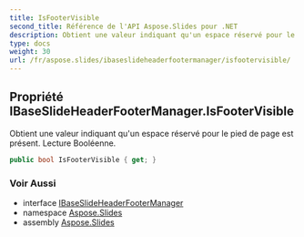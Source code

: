```yaml
---
title: IsFooterVisible
second_title: Référence de l'API Aspose.Slides pour .NET
description: Obtient une valeur indiquant qu'un espace réservé pour le pied de page est présent. Lecture Booléenne.
type: docs
weight: 30
url: /fr/aspose.slides/ibaseslideheaderfootermanager/isfootervisible/
---
```


## Propriété IBaseSlideHeaderFooterManager.IsFooterVisible

Obtient une valeur indiquant qu'un espace réservé pour le pied de page est présent. Lecture Booléenne.

```csharp
public bool IsFooterVisible { get; }
```

### Voir Aussi

* interface [IBaseSlideHeaderFooterManager](../../ibaseslideheaderfootermanager)
* namespace [Aspose.Slides](../../ibaseslideheaderfootermanager)
* assembly [Aspose.Slides](../../../)

<!-- NE PAS MODIFIER : généré par xmldocmd pour Aspose.Slides.dll -->